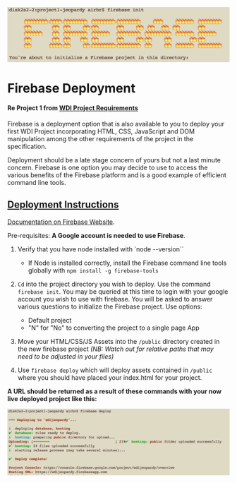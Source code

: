 ![](images/firebasescr.png)

# Firebase Deployment
#### Re Project 1 from [WDI Project Requirements](https://github.com/ATL-WDI-Curriculum/projects/blob/master/project1.md) 

Firebase is a deployment option that is also available to you to deploy your first WDI Project incorporating HTML, CSS, JavaScript and DOM manipulation among the other requirements of the project in the specification.

Deployment should be a late stage concern of yours but not a last minute concern. Firebase is one option you may decide to use to access the various benefits of the Firebase platform and is a good example of efficient command line tools.  

## [Deployment Instructions](https://firebase.google.com/docs/hosting/deploying)

[Documentation on Firebase Website](https://firebase.google.com/docs/hosting/deploying).

Pre-requisites: **A Google account is needed to use Firebase**.

1. Verify that you have node installed with `node --version``
	* If Node is installed correctly, install the Firebase command line tools globally with `npm install -g firebase-tools`

2. `Cd` into the project directory you wish to deploy. Use the command `firebase init`. You may be queried at this time to login with your google account you wish to use with firebase. You will be asked to answer various questions to initialize the Firebase project. Use options:
	* Default project
	* "N" for "No" to converting the project to a single page App

3. Move your HTML/CSS/JS Assets into the `/public` directory created in the new firebase project *(NB: Watch out for relative paths that may need to be adjusted in your files)*
	
3. Use `firebase deploy` which will deploy assets contained in `/public` where you should have placed your index.html for your project.

**A URL should be returned as a result of these commands with your now live deployed project like this:**

![](images/firebaseresult.png)
